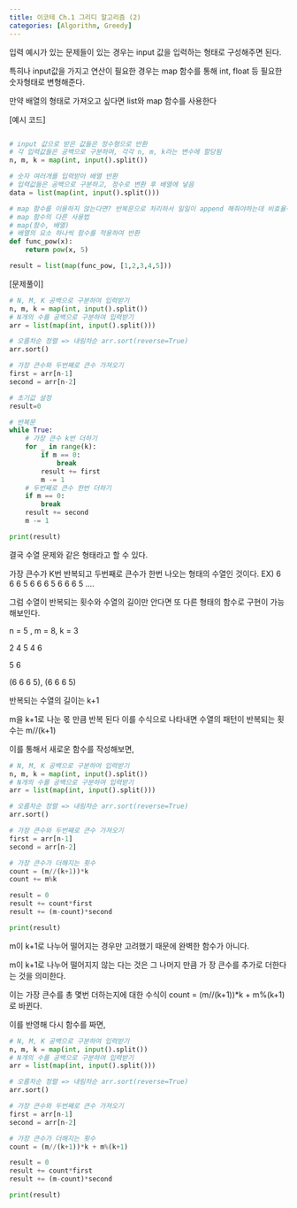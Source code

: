 ```yaml
---
title: 이코테 Ch.1 그리디 알고리즘 (2)
categories: [Algorithm, Greedy]
---
```


입력 예시가 있는 문제들이 있는 경우는 input 값을 입력하는 형태로 구성해주면 된다.

특히나 input값을 가지고 연산이 필요한 경우는 map 함수를 통해 int, float 등 필요한 숫자형태로 변형해준다.

만약 배열의 형태로 가져오고 싶다면 list와 map 함수를 사용한다

[예시 코드]
```python

# input 값으로 받은 값들은 정수형으로 반환
# 각 입력값들은 공백으로 구분하며, 각각 n, m, k라는 변수에 할당됨
n, m, k = map(int, input().split())

# 숫자 여러개를 입력받아 배열 반환
# 입력값들은 공백으로 구분하고, 정수로 변환 후 배열에 넣음
data = list(map(int, input().split()))

# map 함수를 이용하지 않는다면? 반복문으로 처리하서 일일이 append 해줘야하는데 비효율적임
# map 함수의 다른 사용법
# map(함수, 배열)
# 배열의 요소 하나씩 함수를 적용하여 반환
def func_pow(x):
    return pow(x, 5)

result = list(map(func_pow, [1,2,3,4,5]))
```

[문제풀이]
```python
# N, M, K 공백으로 구분하여 입력받기
n, m, k = map(int, input().split())
# N개의 수를 공백으로 구분하여 입력받기
arr = list(map(int, input().split()))

# 오름차순 정렬 => 내림차순 arr.sort(reverse=True)
arr.sort()

# 가장 큰수와 두번째로 큰수 가져오기
first = arr[n-1]
second = arr[n-2]

# 초기값 설정
result=0

# 반복문
while True:
    # 가장 큰수 k번 더하기
    for _ in range(k):
        if m == 0:
            break
        result += first
        m -= 1
    # 두번째로 큰수 한번 더하기
    if m == 0:
        break
    result += second
    m -= 1

print(result)
```

결국 수열 문제와 같은 형태라고 할 수 있다.

가장 큰수가 K번 반복되고 두번째로 큰수가 한번 나오는 형태의 수열인 것이다. EX) 6 6 6 5 6 6 6 5 6 6 6 5 ....

그럼 수열이 반복되는 횟수와 수열의 길이만 안다면 또 다른 형태의 함수로 구현이 가능해보인다.

n = 5 , m = 8, k = 3

2 4 5 4 6

5 6

(6 6 6 5), (6 6 6 5)

반복되는 수열의 길이는 k+1

m을 k+1로 나눈 몫 만큼 반복 된다 이를 수식으로 나타내면 수열의 패턴이 반복되는 횟수는 m//(k+1)

이를 통해서 새로운 함수를 작성해보면,

```python
# N, M, K 공백으로 구분하여 입력받기
n, m, k = map(int, input().split())
# N개의 수를 공백으로 구분하여 입력받기
arr = list(map(int, input().split()))

# 오름차순 정렬 => 내림차순 arr.sort(reverse=True)
arr.sort()

# 가장 큰수와 두번째로 큰수 가져오기
first = arr[n-1]
second = arr[n-2]

# 가장 큰수가 더해지는 횟수
count = (m//(k+1))*k
count += m%k

result = 0
result += count*first
result += (m-count)*second

print(result)
```

m이 k+1로 나누어 떨어지는 경우만 고려했기 때문에 완벽한 함수가 아니다.

m이 k+1로 나누어 떨어지지 않는 다는 것은 그 나머지 만큼 가 장 큰수를 추가로 더한다는 것을 의미한다.

이는 가장 큰수를 총 몇번 더하는지에 대한 수식이 count = (m//(k+1))*k + m%(k+1)로 바뀐다.

이를 반영해 다시 함수를 짜면,

```python
# N, M, K 공백으로 구분하여 입력받기
n, m, k = map(int, input().split())
# N개의 수를 공백으로 구분하여 입력받기
arr = list(map(int, input().split()))

# 오름차순 정렬 => 내림차순 arr.sort(reverse=True)
arr.sort()

# 가장 큰수와 두번째로 큰수 가져오기
first = arr[n-1]
second = arr[n-2]

# 가장 큰수가 더해지는 횟수
count = (m//(k+1))*k + m%(k+1)

result = 0
result += count*first
result += (m-count)*second

print(result)
```
